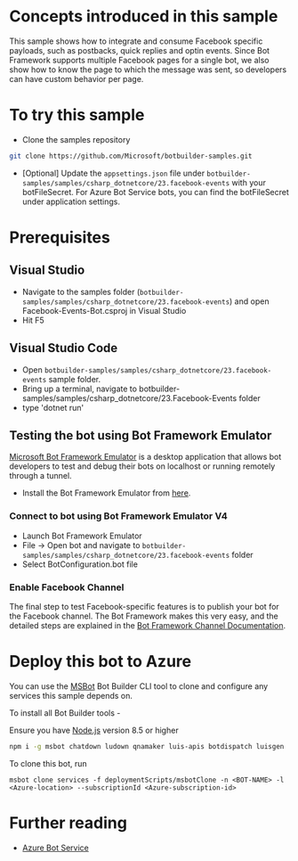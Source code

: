 ﻿

# Concepts introduced in this sample

This sample shows how to integrate and consume Facebook specific payloads, such as postbacks, quick replies and optin events. 
Since Bot Framework supports multiple Facebook pages for a single bot, we also show how to know the page to which the message was sent, so developers can have custom behavior per page.

# To try this sample

- Clone the samples repository
```bash
git clone https://github.com/Microsoft/botbuilder-samples.git
```
- [Optional] Update the `appsettings.json` file under `botbuilder-samples/samples/csharp_dotnetcore/23.facebook-events` with your botFileSecret.  For Azure Bot Service bots, you can find the botFileSecret under application settings.
# Prerequisites
## Visual Studio
- Navigate to the samples folder (`botbuilder-samples/samples/csharp_dotnetcore/23.facebook-events`) and open Facebook-Events-Bot.csproj in Visual Studio 
- Hit F5

## Visual Studio Code
- Open `botbuilder-samples/samples/csharp_dotnetcore/23.facebook-events` sample folder.
- Bring up a terminal, navigate to botbuilder-samples/samples/csharp_dotnetcore/23.Facebook-Events folder
- type 'dotnet run'

## Testing the bot using Bot Framework Emulator
[Microsoft Bot Framework Emulator](https://github.com/microsoft/botframework-emulator) is a desktop application that allows bot developers to test and debug their bots on localhost or running remotely through a tunnel.

- Install the Bot Framework Emulator from [here](https://aka.ms/botframeworkemulator).

### Connect to bot using Bot Framework Emulator V4
- Launch Bot Framework Emulator
- File -> Open bot and navigate to `botbuilder-samples/samples/csharp_dotnetcore/23.facebook-events` folder
- Select BotConfiguration.bot file

### Enable Facebook Channel

The final step to test Facebook-specific features is to publish your bot for the Facebook channel. The Bot Framework makes this very easy,
and the detailed steps are explained in the [Bot Framework Channel Documentation](https://docs.microsoft.com/en-us/azure/bot-service/bot-service-channel-connect-facebook?view=azure-bot-service-3.0).

# Deploy this bot to Azure
You can use the [MSBot](https://github.com/microsoft/botbuilder-tools) Bot Builder CLI tool to clone and configure any services this sample depends on. 

To install all Bot Builder tools - 

Ensure you have [Node.js](https://nodejs.org/) version 8.5 or higher

```bash
npm i -g msbot chatdown ludown qnamaker luis-apis botdispatch luisgen
```
To clone this bot, run
```
msbot clone services -f deploymentScripts/msbotClone -n <BOT-NAME> -l <Azure-location> --subscriptionId <Azure-subscription-id>
```
# Further reading
- [Azure Bot Service](https://docs.microsoft.com/en-us/azure/bot-service/bot-service-overview-introduction?view=azure-bot-service-4.0)